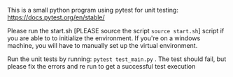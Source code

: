This is a small python program using pytest for unit testing: https://docs.pytest.org/en/stable/

Please run the start.sh [PLEASE source the script `source start.sh`] script if you are able to to initialize the environment. If you're on a windows machine, 
you will have to manually set up the virtual environment. 

Run the unit tests by running: `pytest test_main.py` . The test should fail, but please fix the errors and re run to get a successful test execution